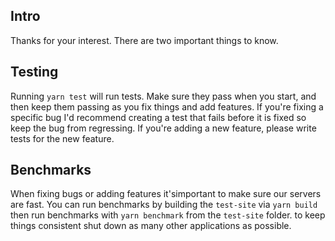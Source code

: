 ## Intro

Thanks for your interest. There are two important things to know.

## Testing

Running `yarn test` will run tests. Make sure they pass when you start, and then keep them passing as you fix things and add features. If you're fixing a specific bug I'd recommend creating a test that fails before it is fixed so keep the bug from regressing. If you're adding a new feature, please write tests for the new feature.

## Benchmarks

When fixing bugs or adding features it'simportant to make sure our servers are fast. You can run benchmarks by building the `test-site` via `yarn build` then run benchmarks with `yarn benchmark` from the `test-site` folder. to keep things consistent shut down as many other applications as possible.
